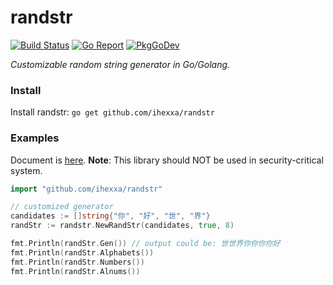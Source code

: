 # randstr

[![Build Status](https://travis-ci.org/ihexxa/q-radix.svg?branch=master)](https://travis-ci.org/ihexxa/q-radix)
[![Go Report](https://goreportcard.com/badge/github.com/ihexxa/randstr)](https://goreportcard.com/report/github.com/ihexxa/randstr)
[![PkgGoDev](https://pkg.go.dev/badge/github.com/ihexxa/randstr)](https://pkg.go.dev/github.com/ihexxa/randstr)

_Customizable random string generator in Go/Golang._

### Install

Install randstr: `go get github.com/ihexxa/randstr`

### Examples

Document is [here](https://pkg.go.dev/github.com/ihexxa/randstr).
**Note**: This library should NOT be used in security-critical system.

```go
import "github.com/ihexxa/randstr"

// customized generator
candidates := []string{"你", "好", "世", "界"}
randStr := randstr.NewRandStr(candidates, true, 8)

fmt.Println(randStr.Gen()) // output could be: 世世界你你你你好
fmt.Println(randStr.Alphabets())
fmt.Println(randStr.Numbers())
fmt.Println(randStr.Alnums())

```
